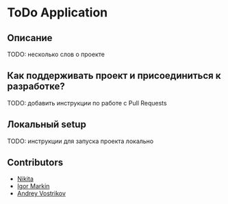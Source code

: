 # ToDo Application

## Описание
TODO: несколько слов о проекте 

## Как поддерживать проект и присоединиться к разработке?
TODO: добавить инструкции по работе с Pull Requests

## Локальный setup
TODO: инструкции для запуска проекта локально

## Contributors
- [Nikita](https://github.com/gaikanomer9)
- [Igor Markin](https://github.com/igor-markin)
- [Andrey Vostrikov](https://github.com/vavsar)
